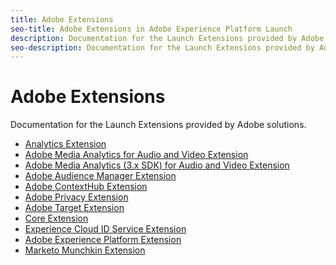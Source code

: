 ```yaml
---
title: Adobe Extensions
seo-title: Adobe Extensions in Adobe Experience Platform Launch
description: Documentation for the Launch Extensions provided by Adobe solutions.
seo-description: Documentation for the Launch Extensions provided by Adobe solutions.
---
```


# Adobe Extensions

Documentation for the Launch Extensions provided by Adobe solutions.

* [Analytics Extension](adobe-analytics-extension/overview.md)
* [Adobe Media Analytics for Audio and Video Extension](adobe-media-analytics-for-audio-and-video-extension/overview.md)
* [Adobe Media Analytics (3.x SDK) for Audio and Video Extension](adobe-media-analytics-3x-for-audio-and-video-extension/overview.md)
* [Adobe Audience Manager Extension](adobe-audience-manager-extension.md)
* [Adobe ContextHub Extension](adobe-contexthub-extension.md)
* [Adobe Privacy Extension](adobe-privacy-extension.md)
* [Adobe Target Extension](adobe-target-extension/overview.md)
* [Core Extension](core-extension/overview.md)
* [Experience Cloud ID Service Extension](experience-cloud-id-service-extension/overview.md)
* [Adobe Experience Platform Extension](adobe-experience-platform-extension.md)
* [Marketo Munchkin Extension](marketo-munchkin-extension/overview.md)

<!--  previously empty parent topic. -->
